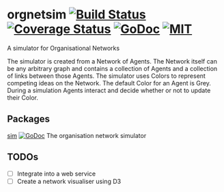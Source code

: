 # orgnetsim [![Build Status](https://travis-ci.org/codeafix/orgnetsim.svg?branch=master)](https://travis-ci.org/codeafix/orgnetsim) [![Coverage Status](http://codecov.io/github/codeafix/orgnetsim/coverage.svg?branch=master)](http://codecov.io/github/codeafix/orgnetsim?branch=master) [![GoDoc](http://img.shields.io/badge/godoc-reference-5272B4.svg)](https://godoc.org/github.com/codeafix/orgnetsim) [![MIT](https://img.shields.io/npm/l/express.svg)](https://github.com/codeafix/orgnetsim/blob/master/LICENSE)
A simulator for Organisational Networks

The simulator is created from a Network of Agents. The Network itself can be any arbitrary graph and contains a collection of Agents and a collection of links between those Agents. The simulator uses Colors to represent competing ideas on the Network. The default Color for an Agent is Grey. During a simulation Agents interact and decide whether or not to update their Color.

## Packages

[sim](sim/README.md) [![GoDoc](http://img.shields.io/badge/godoc-reference-5272B4.svg)](https://godoc.org/github.com/codeafix/orgnetsim/sim) The organisation network simulator

## TODOs
- [ ] Integrate into a web service
- [ ] Create a network visualiser using D3